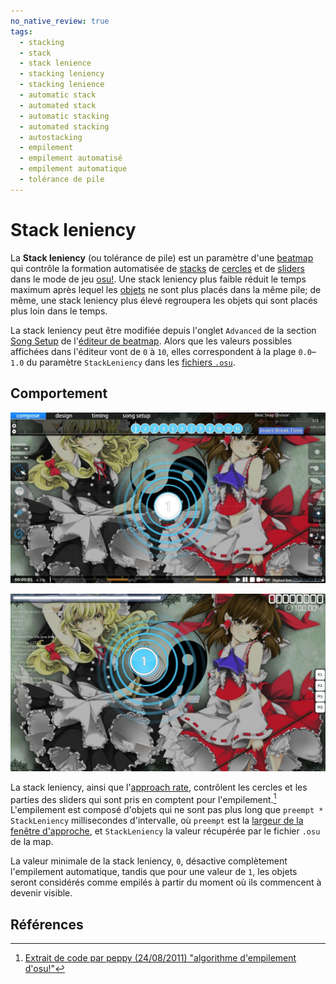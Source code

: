 ```yaml
---
no_native_review: true
tags:
  - stacking
  - stack
  - stack lenience
  - stacking leniency
  - stacking lenience
  - automatic stack
  - automated stack
  - automatic stacking
  - automated stacking
  - autostacking
  - empilement
  - empilement automatisé
  - empilement automatique
  - tolérance de pile
---
```


# Stack leniency

La **Stack leniency** (ou tolérance de pile) est un paramètre d'une [beatmap](/wiki/Beatmap) qui contrôle la formation automatisée de [stacks](/wiki/Beatmapping/Mapping_techniques/Stack) de [cercles](/wiki/Gameplay/Hit_object/Hit_circle) et de [sliders](/wiki/Gameplay/Hit_object/Slider) dans le mode de jeu [osu!](/wiki/Game_mode/osu!). Une stack leniency plus faible réduit le temps maximum après lequel les [objets](/wiki/Gameplay/Hit_object) ne sont plus placés dans la même pile; de même, une stack leniency plus élevé regroupera les objets qui sont placés plus loin dans le temps.

La stack leniency peut être modifiée depuis l'onglet `Advanced` de la section [Song Setup](/wiki/Client/Beatmap_editor/Song_Setup) de l'[éditeur de beatmap](/wiki/Client/Beatmap_editor). Alors que les valeurs possibles affichées dans l'éditeur vont de `0` à `10`, elles correspondent à la plage `0.0`–`1.0` du paramètre `StackLeniency` dans les [fichiers `.osu`](/wiki/Client/File_formats/Osu_(file_format)).

## Comportement

![L'empilement d'objets lors de l'édition peut les faire se chevaucher et se superposer.](img/stacking-editor.jpg "Empilement d'objets lors de l'édition")

![Cependant, en jouant, le jeu les incline pour le joueur.](img/stacking-playtest.jpg "Objets empilés en jeu")

La stack leniency, ainsi que l'[approach rate](/wiki/Beatmap/Approach_rate), contrôlent les cercles et les parties des sliders qui sont pris en comptent pour l'empilement.[^stacking-algorithm] L'empilement est composé d'objets qui ne sont pas plus long que `preempt * StackLeniency` millisecondes d'intervalle, où `preempt` est la [largeur de la fenêtre d'approche](/wiki/Beatmap/Approach_rate#timing-de-l'animation), et `StackLeniency` la valeur récupérée par le fichier `.osu` de la map.

La valeur minimale de la stack leniency, `0`, désactive complètement l'empilement automatique, tandis que pour une valeur de `1`, les objets seront considérés comme empilés à partir du moment où ils commencent à devenir visible.

## Références

[^stacking-algorithm]: [Extrait de code par peppy (24/08/2011) "algorithme d'empilement d'osu!"](https://gist.github.com/peppy/1167470)
